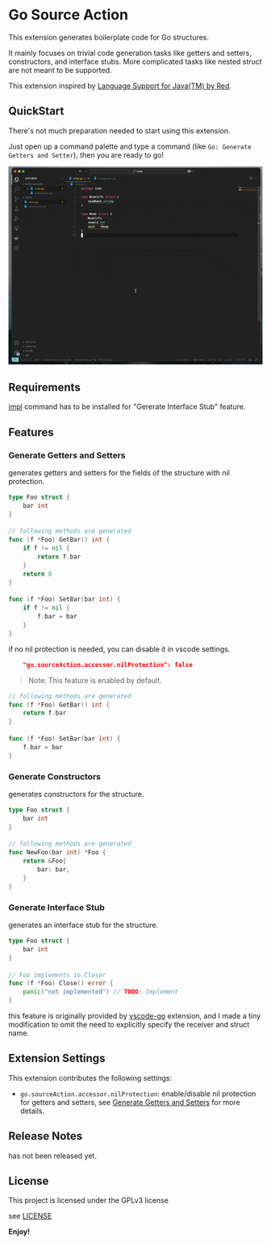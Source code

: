Go Source Action
===

This extension generates boilerplate code for Go structures.

It mainly focuses on trivial code generation tasks like getters and setters, constructors, and interface stubs. More complicated tasks like nested struct are not meant to be supported.

This extension inspired by [Language Support for Java(TM) by Red](https://marketplace.visualstudio.com/items?itemName=redhat.java).


## QuickStart

There's not much preparation needed to start using this extension.

Just open up a command palette and type a command (like `Go: Generate Getters and Setter`), then you are ready to go!

![](resources/go-source-action-demo.gif)

## Requirements

[impl](https://github.com/josharian/impl) command has to be installed for "Gererate Interface Stub" feature.


## Features

### Generate Getters and Setters

generates getters and setters for the fields of the structure with nil protection.

```go
type Foo struct {
    bar int
}

// following methods are generated
func (f *Foo) GetBar() int {
    if f != nil {
        return f.bar
    }
    return 0
}

func (f *Foo) SetBar(bar int) {
    if f != nil {
        f.bar = bar
    }
}
```

if no nil protection is needed, you can disable it in vscode settings.

```json
    "go.sourceAction.accessor.nilProtection": false
```
> Note: This feature is enabled by default.

```go
// following methods are generated
func (f *Foo) GetBar() int {
    return f.bar
}

func (f *Foo) SetBar(bar int) {
    f.bar = bar
}
```
 

### Generate Constructors

generates constructors for the structure.

```go
type Foo struct {
    bar int
}

// following methods are generated
func NewFoo(bar int) *Foo {
    return &Foo{
        bar: bar,
    }
}
```

### Generate Interface Stub

generates an interface stub for the structure.

```go
type Foo struct {
    bar int
}

// Foo implements io.Closer
func (f *Foo) Close() error {
	panic("not implemented") // TODO: Implement
}
```

this feature is originally provided by [vscode-go](https://marketplace.visualstudio.com/items?itemName=golang.Go) extension, and I made a tiny modification to omit the need to explicitly specify the receiver and struct name.

## Extension Settings

This extension contributes the following settings:

* `go.sourceAction.accessor.nilProtection`: enable/disable nil protection for getters and setters, see [Generate Getters and Setters](#generate-getters-and-setters) for more details.

## Release Notes

has not been released yet.

## License

This project is licensed under the GPLv3 license

see [LICENSE](LICENSE)

**Enjoy!**
